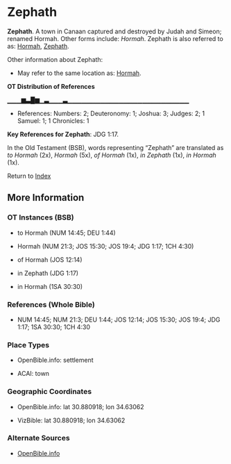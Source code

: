 # Zephath
**Zephath**. 
A town in Canaan captured and destroyed by Judah and Simeon; renamed Hormah. 
Other forms include: 
*Hormah*. 
Zephath is also referred to as: 
[Hormah](Hormah.md), [Zephath](Zephath.md). 




Other information about Zephath:


* May refer to the same location as: 
[Hormah](Hormah.md). 


**OT Distribution of References**

▁▁▁▆▃█▆▁▃▁▁▁▃▁▁▁▁▁▁▁▁▁▁▁▁▁▁▁▁▁▁▁▁▁▁▁▁▁▁
* References: Numbers: 2; Deuteronomy: 1; Joshua: 3; Judges: 2; 1 Samuel: 1; 1 Chronicles: 1



**Key References for Zephath**: 
JDG 1:17. 


In the Old Testament (BSB), words representing “Zephath” are translated as 
*to Hormah* (2x), *Hormah* (5x), *of Hormah* (1x), *in Zephath* (1x), *in Hormah* (1x). 




Return to [Index](00-Index.md)

## More Information

### OT Instances (BSB)

* to Hormah (NUM 14:45; DEU 1:44)

* Hormah (NUM 21:3; JOS 15:30; JOS 19:4; JDG 1:17; 1CH 4:30)

* of Hormah (JOS 12:14)

* in Zephath (JDG 1:17)

* in Hormah (1SA 30:30)



### References (Whole Bible)

* NUM 14:45; NUM 21:3; DEU 1:44; JOS 12:14; JOS 15:30; JOS 19:4; JDG 1:17; 1SA 30:30; 1CH 4:30


### Place Types

* OpenBible.info: settlement

* ACAI: town



### Geographic Coordinates

* OpenBible.info: lat 30.880918; lon 34.63062

* VizBible: lat 30.880918; lon 34.63062



### Alternate Sources

* [OpenBible.info](https://www.openbible.info/geo/ancient/a6163e0)



